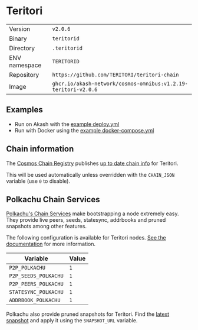 # Teritori

| | |
|---|---|
|Version|`v2.0.6`|
|Binary|`teritorid`|
|Directory|`.teritorid`|
|ENV namespace|`TERITORID`|
|Repository|`https://github.com/TERITORI/teritori-chain`|
|Image|`ghcr.io/akash-network/cosmos-omnibus:v1.2.19-teritori-v2.0.6`|

## Examples

- Run on Akash with the [example deploy.yml](./deploy.yml)
- Run with Docker using the [example docker-compose.yml](./docker-compose.yml)

## Chain information

The [Cosmos Chain Registry](https://github.com/cosmos/chain-registry) publishes [up to date chain info](https://raw.githubusercontent.com/cosmos/chain-registry/master/teritori/chain.json) for Teritori.

This will be used automatically unless overridden with the `CHAIN_JSON` variable (use `0` to disable).

## Polkachu Chain Services

[Polkachu's Chain Services](https://www.polkachu.com/networks/teritori) make bootstrapping a node extremely easy. They provide live peers, seeds, statesync, addrbooks and pruned snapshots among other features.

The following configuration is available for Teritori nodes. [See the documentation](../README.md#polkachu-services) for more information.

|Variable|Value|
|---|---|
|`P2P_POLKACHU`|`1`|
|`P2P_SEEDS_POLKACHU`|`1`|
|`P2P_PEERS_POLKACHU`|`1`|
|`STATESYNC_POLKACHU`|`1`|
|`ADDRBOOK_POLKACHU`|`1`|

Polkachu also provide pruned snapshots for Teritori. Find the [latest snapshot](https://polkachu.com/tendermint_snapshots/teritori) and apply it using the `SNAPSHOT_URL` variable.
